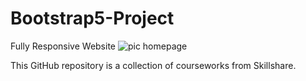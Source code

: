 # Bootstrap5-Project
Fully Responsive Website 
![pic homepage](https://user-images.githubusercontent.com/96391154/166566596-57b02d1d-4a9e-4229-82c5-29ea9eba1dfe.png)

This GitHub repository is a collection of courseworks from Skillshare.

